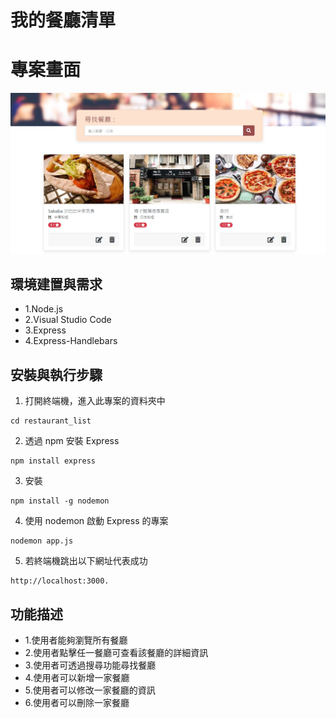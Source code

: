 # 我的餐廳清單

# 專案畫面
![image](https://github.com/HiSandyLee/restaurant_list_CRUD/blob/master/%E9%A4%90%E5%BB%B3%E6%B8%85%E5%96%AE.JPG)


## 環境建置與需求
* 1.Node.js
* 2.Visual Studio Code
* 3.Express
* 4.Express-Handlebars 

## 安裝與執行步驟

1. 打開終端機，進入此專案的資料夾中

```shell
cd restaurant_list
```

2. 透過 npm 安裝 Express

```shell
npm install express 
```

3. 安裝 

```shell
npm install -g nodemon
```

4. 使用 nodemon 啟動 Express 的專案

```shell
nodemon app.js
```

5. 若終端機跳出以下網址代表成功

```shell
http://localhost:3000.
```


## 功能描述
* 1.使用者能夠瀏覽所有餐廳
* 2.使用者點擊任一餐廳可查看該餐廳的詳細資訊
* 3.使用者可透過搜尋功能尋找餐廳
* 4.使用者可以新增一家餐廳
* 5.使用者可以修改一家餐廳的資訊
* 6.使用者可以刪除一家餐廳
